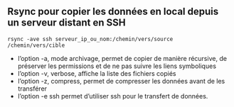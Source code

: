 Rsync pour copier les données en local depuis un serveur distant en SSH
-----------------------------------------------------------------------
```
rsync -ave ssh serveur_ip_ou_nom:/chemin/vers/source /chemin/vers/cible
```
- l’option -a, mode archivage, permet de copier de manière récursive, de préserver les permissions et de ne pas suivre les liens symboliques
- l’option -v, verbose, affiche la liste des fichiers copiés
- l’option -z, compress, permet de compresser les données avant de les transférer
- l’option -e ssh permet d’utiliser ssh pour le transfert de données.
